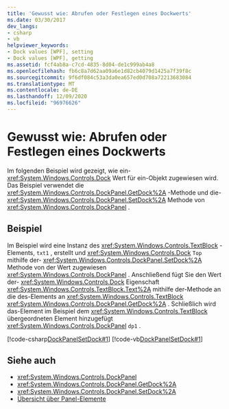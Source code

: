 ```yaml
---
title: 'Gewusst wie: Abrufen oder Festlegen eines Dockwerts'
ms.date: 03/30/2017
dev_langs:
- csharp
- vb
helpviewer_keywords:
- Dock values [WPF], setting
- Dock values [WPF], getting
ms.assetid: fcf4ab8a-c7cd-4835-8d04-de1c999ab4a8
ms.openlocfilehash: fb6c8a7d62aa09a6e1d82cb4079d1425a7f39f8c
ms.sourcegitcommit: 9f6df084c53a3da0ea657ed0d708a72213683084
ms.translationtype: MT
ms.contentlocale: de-DE
ms.lasthandoff: 12/09/2020
ms.locfileid: "96976626"
---
```

# <a name="how-to-get-or-set-a-dock-value"></a>Gewusst wie: Abrufen oder Festlegen eines Dockwerts
Im folgenden Beispiel wird gezeigt, wie ein- <xref:System.Windows.Controls.Dock> Wert für ein-Objekt zugewiesen wird. Das Beispiel verwendet die <xref:System.Windows.Controls.DockPanel.GetDock%2A> -Methode und die- <xref:System.Windows.Controls.DockPanel.SetDock%2A> Methode von <xref:System.Windows.Controls.DockPanel> .  
  
## <a name="example"></a>Beispiel  
 Im Beispiel wird eine Instanz des <xref:System.Windows.Controls.TextBlock> -Elements, `txt1` , erstellt und <xref:System.Windows.Controls.Dock> `Top` mithilfe der- <xref:System.Windows.Controls.DockPanel.SetDock%2A> Methode von der Wert zugewiesen <xref:System.Windows.Controls.DockPanel> . Anschließend fügt Sie den Wert der- <xref:System.Windows.Controls.Dock> Eigenschaft <xref:System.Windows.Controls.TextBlock.Text%2A> mithilfe der-Methode an die des-Elements an <xref:System.Windows.Controls.TextBlock> <xref:System.Windows.Controls.DockPanel.GetDock%2A> . Schließlich wird das-Element im Beispiel dem <xref:System.Windows.Controls.TextBlock> übergeordneten Element hinzugefügt <xref:System.Windows.Controls.DockPanel> `dp1` .  
  
 [!code-csharp[DockPanelSetDock#1](~/samples/snippets/csharp/VS_Snippets_Wpf/DockPanelSetDock/CSharp/DockPanel_SetDock.cs#1)]
 [!code-vb[DockPanelSetDock#1](~/samples/snippets/visualbasic/VS_Snippets_Wpf/DockPanelSetDock/VisualBasic/DockPanel_SetDock.vb#1)]  
  
## <a name="see-also"></a>Siehe auch

- <xref:System.Windows.Controls.DockPanel>
- <xref:System.Windows.Controls.DockPanel.GetDock%2A>
- <xref:System.Windows.Controls.DockPanel.SetDock%2A>
- [Übersicht über Panel-Elemente](panels-overview.md)
